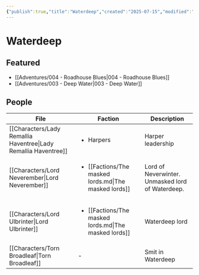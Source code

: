 ```yaml
---
{"publish":true,"title":"Waterdeep","created":"2025-07-15","modified":"2025-07-16T00:23:31.612+02:00","cssclasses":""}
---
```


# Waterdeep

## Featured
- [[Adventures/004 - Roadhouse Blues\|004 - Roadhouse Blues]]
- [[Adventures/003 - Deep Water\|003 - Deep Water]]

## People
| File                                                                       | Faction                                                                       | Description                                      |
| -------------------------------------------------------------------------- | ----------------------------------------------------------------------------- | ------------------------------------------------ |
| [[Characters/Lady Remallia Haventree\|Lady Remallia Haventree]] | <ul><li>Harpers</li></ul>                                                     | Harper leadership                                |
| [[Characters/Lord Neverember\|Lord Neverember]]                 | <ul><li>[[Factions/The masked lords.md\\|The masked lords]]</li></ul> | Lord of Neverwinter. Unmasked lord of Waterdeep. |
| [[Characters/Lord Ulbrinter\|Lord Ulbrinter]]                   | <ul><li>[[Factions/The masked lords.md\\|The masked lords]]</li></ul> | Waterdeep lord                                   |
| [[Characters/Torn Broadleaf\|Torn Broadleaf]]                   | \-                                                                            | Smit in Waterdeep                                |

